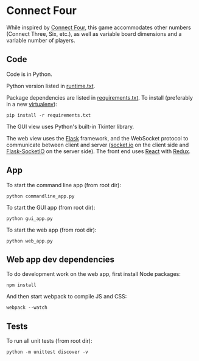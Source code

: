 # Connect Four

While inspired by
[Connect Four](https://en.wikipedia.org/wiki/Connect_Four),
this game accommodates other numbers (Connect Three, Six, etc.),
as well as variable board dimensions and a variable number of players.


## Code

Code is in Python.

Python version listed in [runtime.txt](runtime.txt).

Package dependencies are listed in [requirements.txt](requirements.txt).
To install (preferably in a new [virtualenv](https://virtualenv.pypa.io)):
```
pip install -r requirements.txt
```

The GUI view uses Python's built-in Tkinter library.

The web view uses the [Flask](http://flask.pocoo.org/) framework, and the
WebSocket protocol to communicate between client and server
([socket.io](http://socket.io/) on the client side and
[Flask-SocketIO](https://flask-socketio.readthedocs.io/en/latest/) on the
server side).
The front end uses [React](https://facebook.github.io/react/)
with [Redux](http://redux.js.org/).


## App

To start the command line app (from root dir):
```
python commandline_app.py
```

To start the GUI app (from root dir):
```
python gui_app.py
```

To start the web app (from root dir):
```
python web_app.py
```


## Web app dev dependencies

To do development work on the web app, first install Node packages:
```
npm install
```

And then start webpack to compile JS and CSS:
```
webpack --watch
```


## Tests

To run all unit tests (from root dir):
```
python -m unittest discover -v
```
